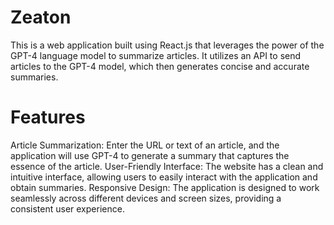 # Zeaton
This is a web application built using React.js that leverages the power of the GPT-4 language model to summarize articles. It utilizes an API to send articles to the GPT-4 model, which then generates concise and accurate summaries.

# Features
Article Summarization: Enter the URL or text of an article, and the application will use GPT-4 to generate a summary that captures the essence of the article.
User-Friendly Interface: The website has a clean and intuitive interface, allowing users to easily interact with the application and obtain summaries.
Responsive Design: The application is designed to work seamlessly across different devices and screen sizes, providing a consistent user experience.
